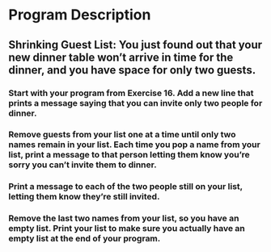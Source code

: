 # Program Description

## Shrinking Guest List: You just found out that your new dinner table won’t arrive in time for the dinner, and you have space for only two guests.

### Start with your program from Exercise 16. Add a new line that prints a message saying that you can invite only two people for dinner.

### Remove guests from your list one at a time until only two names remain in your list. Each time you pop a name from your list, print a message to that person letting them know you’re sorry you can’t invite them to dinner.

### Print a message to each of the two people still on your list, letting them know they’re still invited.

### Remove the last two names from your list, so you have an empty list. Print your list to make sure you actually have an empty list at the end of your program.
